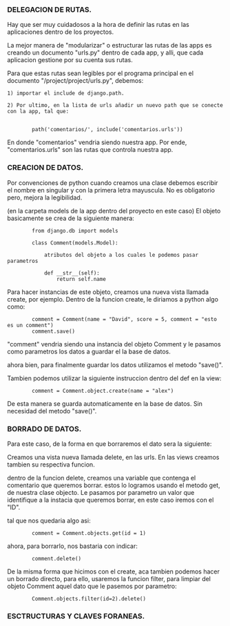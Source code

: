### DELEGACION DE RUTAS.

Hay que ser muy cuidadosos a la hora de definir las rutas
en las aplicaciones dentro de los proyectos.

La mejor manera de "modularizar" o estructurar
las rutas de las apps es creando un documento
"urls.py" dentro de cada app, y alli, que cada
aplicacion gestione por su cuenta sus rutas.

Para que estas rutas sean legibles por el programa principal
en el documento "/project/project/urls.py", debemos:

    1) importar el include de django.path.
 
    2) Por ultimo, en la lista de urls añadir un nuevo path que se conecte con la app, tal que:


            path('comentarios/', include('comentarios.urls'))


En donde "comentarios" vendria siendo nuestra app. 
Por ende, "comentarios.urls" son las rutas que
controla nuestra app.


### CREACION DE DATOS.

Por convenciones de python cuando creamos una clase
debemos escribir el nombre en singular y con la
primera letra mayuscula. No es obligatorio pero,
mejora la legibilidad.

(en la carpeta models de la app dentro del proyecto en este caso)
El objeto basicamente se crea de la siguiente manera:

            from django.db import models

            class Comment(models.Model):

                atributos del objeto a los cuales le podemos pasar parametros

                def __str__(self):
                    return self.name

Para hacer instancias de este objeto, creamos una nueva vista llamada create, por ejemplo.
Dentro de la funcion create, le diriamos a python algo como:

            comment = Comment(name = "David", score = 5, comment = "esto es un comment")
            comment.save()

"comment" vendria siendo una instancia del objeto Comment y le pasamos como parametros
los datos a guardar el la base de datos.

ahora bien, para finalmente guardar los datos utilizamos el metodo "save()".

Tambien podemos utilizar la siguiente instruccion dentro del def en la view:
    
            comment = Comment.object.create(name = "alex")

De esta manera se guarda automaticamente en la base de datos. Sin necesidad del metodo "save()".


### BORRADO DE DATOS.

Para este caso, de la forma en que borraremos el dato sera la siguiente:

Creamos una vista nueva llamada delete, en las urls. En las views creamos tambien
su respectiva funcion.

dentro de la funcion delete, creamos una variable que contenga el comentario que queremos borrar.
estos lo logramos usando el metodo get, de nuestra clase objecto. Le pasamos por parametro un valor
que identifique a la instacia que queremos borrar, en este caso iremos con el "ID".

tal que nos quedaria algo asi:

            comment = Comment.objects.get(id = 1)

ahora, para borrarlo, nos bastaria con indicar:

            comment.delete()

De la misma forma que hicimos con el create, aca tambien podemos hacer un borrado directo, para ello,
usaremos la funcion filter, para limpiar del objeto Comment aquel dato que le pasemos por parametro:

            Comment.objects.filter(id=2).delete()


### ESCTRUCTURAS Y CLAVES FORANEAS.